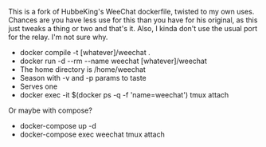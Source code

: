 This is a fork of HubbeKing's WeeChat dockerfile, twisted to my own uses.  Chances are you have less use for this than you have for his original, as this just tweaks a thing or two and that's it.  Also, I kinda don't use the usual port for the relay.  I'm not sure why.

  - docker compile -t [whatever]/weechat .
  - docker run -d --rm --name weechat [whatever]/weechat
  - The home directory is /home/weechat
  - Season with -v and -p params to taste
  - Serves one
  - docker exec -it $(docker ps -q -f 'name=weechat') tmux attach

Or maybe with compose?
  - docker-compose up -d
  - docker-compose exec weechat tmux attach
